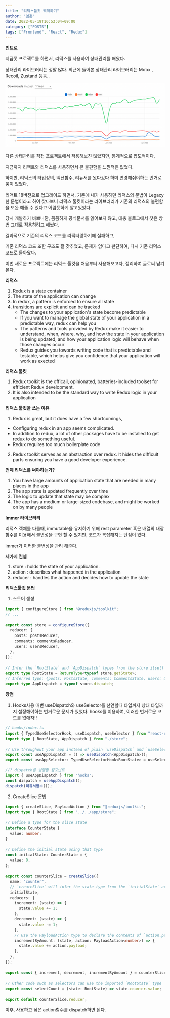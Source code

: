 ```yaml
---
title: "리덕스툴킷 찍먹하기"
author: "임훈"
date: 2022-05-19T16:53:04+09:00
category: ["POSTS"]
tags: ["Frontend", "React", "Redux"]
---
```


**인트로**

지금껏 프로젝트를 하면서, 리덕스를 사용하여 상태관리를 해왔다.

상태관리 라이브러리는 정말 많다. 최근에 들어본 상태관리 라이브러리는 Mobx , Recoil, Zustand 등등..

![NpmTrends](images/redux.png)

다른 상태관리를 직접 프로젝트에서 적용해보진 않았지만, 통계적으로 압도적이다.

지금까지 리액트와 리덕스를 사용하면서 큰 불편함을 느낀적은 없었다.

하지만, 리덕스의 타입정의, 액션함수, 리듀서를 왔다갔다 하며 변경해줘야하는 번거로움이 있었다.

리액트 18버전으로 업그레이드 하면서, 기존에 내가 사용하던 리덕스의 문법이 Legacy한 문법이라고 하여 찾다보니 리덕스 툴킷이라는 라이브러리가 기존의 리덕스의 불편함을 보완 해줄 수 있다고 어렴풋하게 알고있었다.

당시 개발하기 바쁘니깐, 꼼꼼하게 공식문서를 읽어보지 않고, 대충 블로그에서 찾은 방법 그대로 적용하려고 애썼다.

결과적으로 기존의 리덕스 코드를 리팩터링하기에 실패하고,

기존 리덕스 코드 또한 구조도 잘 갖추었고, 문제가 없다고 판단하여, 다시 기존 리덕스 코드로 돌아왔다.

이번 새로운 프로젝트에는 리덕스 툴킷을 처음부터 사용해보고자, 정리하여 글로써 남겨본다.

**리덕스**

1. Redux is a state container
2. The state of the application can change
3. In redux, a pattern is enforced to ensure all state
4. transitions are explicit and can be tracked
   - The changes to your application's state become predictable
   - If you want to manage the global state of your application in a predictable way, redux can help you
   - The patterns and tools provided by Redux make it easier to understand, when, where, why, and how the state in your application is being updated, and how your application logic will behave when those changes occur
   - Redux guides you towords writing code that is predictable and testable, which helps give you confidence that your application will work as exected

**리덕스 툴킷**

1. Redux toolkit is the officail, opinionated, batteries-included toolset for efficient Redux development.
2. It is also intended to be the standard way to write Redux logic in your application

**리덕스 툴킷을 쓰는 이유**

1. Redux is great, but it does have a few shortcomings,

- Configuring redux in an app seems complicated.
- In addition to redux, a lot of other packages have to be installed to get redux to do something useful.
- Redux requires too much boilerplate code

2. Redux toolkit serves as an abstraction over redux. It hides the difficult parts ensuring you have a good developer experience.

**언제 리덕스를 써야하는가?**

1. You have large amounts of application state that are needed in many places in the app
2. The app state is updated frequently over time
3. The logic to update that state may be complex
4. The app has a medium or large-sized codebase, and might be worked on by many people

**Immer 라이브러리**

리덕스 객체를 다룰때, immutable을 유지하기 위해 rest parameter 혹은 배열의 내장함수를 이용해서 불변성을 구현 할 수 있지만, 코드가 복잡해지는 단점이 있다.

immer가 이러한 불변성을 관리 해준다.

**세가지 컨셉**

1. store : holds the state of your application.
2. action : describes what happened in the application
3. reducer : handles the action and decides how to update the state

**리덕스툴킷 문법**

1. 스토어 생성

```ts
import { configureStore } from "@reduxjs/toolkit";
// ...

export const store = configureStore({
  reducer: {
    posts: postsReducer,
    comments: commentsReducer,
    users: usersReducer,
  },
});

// Infer the `RootState` and `AppDispatch` types from the store itself
export type RootState = ReturnType<typeof store.getState>;
// Inferred type: {posts: PostsState, comments: CommentsState, users: UsersState}
export type AppDispatch = typeof store.dispatch;
```

**장점**

1. Hooks사용
   매번 useDispatch와 useSelector를 선언할때 타입까지 상태 타입까지 설정해야하는 번거로운 문제가 있었다.
   hooks를 이용하여, 이러한 번거로운 코드를 없애자!!

```ts
// hooks/index.ts
import { TypedUseSelectorHook, useDispatch, useSelector } from "react-redux";
import type { RootState, AppDispatch } from "./store";

// Use throughout your app instead of plain `useDispatch` and `useSelector`
export const useAppDispatch = () => useDispatch<AppDispatch>();
export const useAppSelector: TypedUseSelectorHook<RootState> = useSelector;
```

```ts
//? dispatch를 실행할 컴포넌트
import { useAppDispatch } from "hooks";
const dispatch = useAppDispatch();
dispatch(리듀서함수());
```

2. CreateSlice 문법

```ts
import { createSlice, PayloadAction } from "@reduxjs/toolkit";
import type { RootState } from "../../app/store";

// Define a type for the slice state
interface CounterState {
  value: number;
}

// Define the initial state using that type
const initialState: CounterState = {
  value: 0,
};

export const counterSlice = createSlice({
  name: "counter",
  // `createSlice` will infer the state type from the `initialState` argument
  initialState,
  reducers: {
    increment: (state) => {
      state.value += 1;
    },
    decrement: (state) => {
      state.value -= 1;
    },
    // Use the PayloadAction type to declare the contents of `action.payload`
    incrementByAmount: (state, action: PayloadAction<number>) => {
      state.value += action.payload;
    },
  },
});

export const { increment, decrement, incrementByAmount } = counterSlice.actions;

// Other code such as selectors can use the imported `RootState` type
export const selectCount = (state: RootState) => state.counter.value;

export default counterSlice.reducer;
```

이후, 사용하고 싶은 action함수를 dispatch하면 된다.

